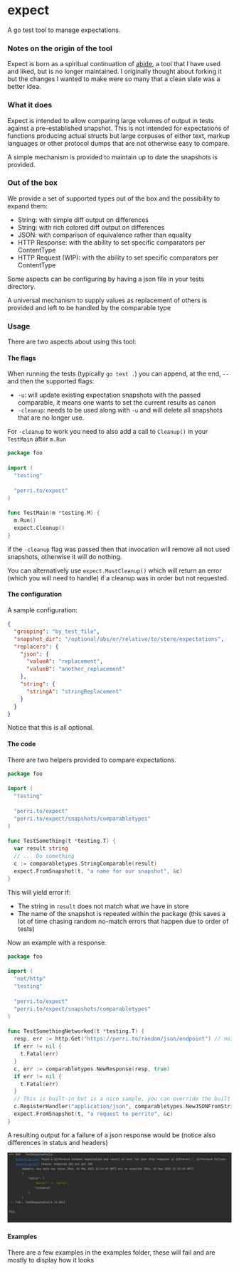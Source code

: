 # expect

A go test tool to manage expectations.

### Notes on the origin of the tool

Expect is born as a spiritual continuation of [abide](https://github.com/beme/abide), a tool that I have used and liked,
but is no longer maintained. I originally thought about forking it but the changes I wanted to make were so many that a
clean slate was a better idea.

### What it does

Expect is intended to allow comparing large volumes of output in tests against a pre-established snapshot. This is not
intended for expectations of functions producing actual structs but large corpuses of either text, markup languages or
other protocol dumps that are not otherwise easy to compare.

A simple mechanism is provided to maintain up to date the snapshots is provided.

### Out of the box

We provide a set of supported types out of the box and the possibility to expand them:

* String: with simple diff output on differences
* String: with rich colored diff output on differences
* JSON: with comparison of equivalence rather than equality
* HTTP Response: with the ability to set specific comparators per ContentType
* HTTP Request (WIP): with the ability to set specific comparators per ContentType

Some aspects can be configuring by having a json file in your tests directory.

A universal mechanism to supply values as replacement of others is provided and left to be handled by the comparable
type

### Usage

There are two aspects about using this tool:

#### The flags

When running the tests (typically `go test .`) you can append, at the end, `--` and then the supported flags:

* `-u`: will update existing expectation snapshots with the passed comparable, it means one wants to set the current
  results as canon
* `-cleanup`: needs to be used along with `-u` and will delete all snapshots that are no longer use.

For `-cleanup` to work you need to also add a call to `Cleanup()` in your `TestMain` after `m.Run`

```go
package foo

import (
  "testing"

  "perri.to/expect"
)

func TestMain(m *testing.M) {
  m.Run()
  expect.Cleanup()
}
```

if the `-cleanup` flag was passed then that invocation will remove all not used snapshots, otherwise it will do nothing.

You can alternatively use `expect.MustCleanup()` which will return an error (which you will need to handle) if a cleanup
was in order but not requested.

#### The configuration

A sample configuration:

```json
{
  "grouping": "by_test_file",
  "snapshot_dir": "/optional/abs/or/relative/to/store/expectations",
  "replacers": {
    "json": {
      "valueA": "replacement",
      "valueB": "another_replacement"
    },
    "string": {
      "stringA": "stringReplacement"
    }
  }
}
```

Notice that this is all optional.

#### The code

There are two helpers provided to compare expectations.

```go
package foo

import (
  "testing"

  "perri.to/expect"
  "perri.to/expect/snapshots/comparabletypes"
)

func TestSomething(t *testing.T) {
  var result string
  // ... Do something
  c := comparabletypes.StringComparable(result)
  expect.FromSnapshot(t, "a name for our snapshot", &c)
}
```

This will yield error if:

* The string in `result` does not match what we have in store
* The name of the snapshot is repeated within the package (this saves a lot of time chasing random no-match errors that
  happen due to order of tests)

Now an example with a response.

```go
package foo

import (
  "net/http"
  "testing"

  "perri.to/expect"
  "perri.to/expect/snapshots/comparabletypes"
)

func TestSomethingNetworked(t *testing.T) {
  resp, err := http.Get("https://perri.to/random/json/endpoint") // no, it does not work
  if err != nil {
    t.Fatal(err)
  }
  c, err := comparabletypes.NewResponse(resp, true)
  if err != nil {
    t.Fatal(err)
  }
  // This is built-in but is a nice sample, you can override the built ins.
  c.RegisterHandler("application/json", comparabletypes.NewJSONFromString)
  expect.FromSnapshot(t, "a request to perrito", &c)
}
```

A resulting output for a failure of a json response would be (notice also differences in status and headers)

![A sample http response difference](media/http_response_diff.jpg)

#### Examples

There are a few examples in the examples folder, these will fail and are mostly to display how it looks